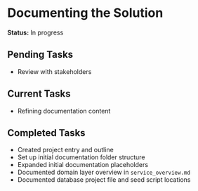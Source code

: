 # Documenting the Solution

**Status:** In progress

## Pending Tasks
- Review with stakeholders

## Current Tasks
- Refining documentation content

## Completed Tasks
- Created project entry and outline
- Set up initial documentation folder structure
- Expanded initial documentation placeholders
- Documented domain layer overview in `service_overview.md`
- Documented database project file and seed script locations
